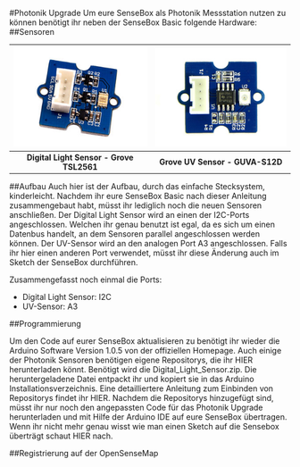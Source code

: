 #Photonik Upgrade
Um eure SenseBox als Photonik Messstation nutzen zu können benötigt ihr neben der SenseBox Basic folgende Hardware:
##Sensoren


|![Digital Light Sensor - Grove TSL2561](images/digitallight.jpg "Digital Light Sensor - Grove TSL2561")|![Grove UV Sensor - GUVA-S12D](images/uvsensor_resized.jpg "Grove UV Sensor - GUVA-S12D")|
|:--------:|:--------:|
|**Digital Light Sensor - Grove TSL2561**|**Grove UV Sensor - GUVA-S12D**|

##Aufbau
Auch hier ist der Aufbau, durch das einfache Stecksystem, kinderleicht. Nachdem ihr eure SenseBox Basic nach dieser Anleitung zusammengebaut habt, müsst ihr lediglich noch die neuen Sensoren anschließen.
Der Digital Light Sensor wird an einen der I2C-Ports angeschlossen. Welchen ihr genau benutzt ist egal, da es sich um einen Datenbus handelt, an dem Sensoren parallel angeschlossen werden können.
Der UV-Sensor wird an den analogen Port A3 angeschlossen. Falls ihr hier einen anderen Port verwendet, müsst ihr diese Änderung auch im Sketch der SenseBox durchführen.

Zusammengefasst noch einmal die Ports:
- Digital Light Sensor:    I2C
- UV-Sensor:               A3

##Programmierung

Um den Code auf eurer SenseBox aktualisieren zu benötigt ihr wieder die Arduino Software Version 1.0.5 von der offiziellen Homepage. Auch einige der Photonik Sensoren benötigen eigene Repositorys, die ihr HIER herunterladen könnt. Benötigt wird die Digital_Light_Sensor.zip. Die heruntergeladene Datei entpackt ihr und kopiert sie in das Arduino Installationsverzeichnis. Eine detailliertere Anleitung zum Einbinden von Repositorys findet ihr HIER.
Nachdem die Repositorys hinzugefügt sind, müsst ihr nur noch den angepassten Code für das Photonik Upgrade herunterladen und mit Hilfe der Arduino IDE auf eure SenseBox übertragen. Wenn ihr nicht mehr genau wisst wie man einen Sketch auf die Sensebox überträgt schaut HIER nach.

##Registrierung auf der OpenSenseMap



